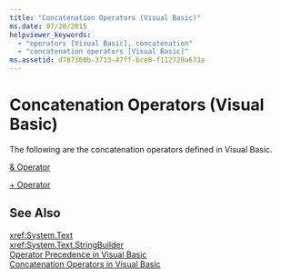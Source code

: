 ```yaml
---
title: "Concatenation Operators (Visual Basic)"
ms.date: 07/20/2015
helpviewer_keywords: 
  - "operators [Visual Basic], concatenation"
  - "concatenation operators [Visual Basic]"
ms.assetid: d787368b-3713-47ff-bce8-f112720a673a
---
```

# Concatenation Operators (Visual Basic)
The following are the concatenation operators defined in Visual Basic.  
  
 [& Operator](../../../visual-basic/language-reference/operators/concatenation-operator.md)  
  
 [+ Operator](../../../visual-basic/language-reference/operators/addition-operator.md)  
  
## See Also  
 <xref:System.Text>  
 <xref:System.Text.StringBuilder>  
 [Operator Precedence in Visual Basic](../../../visual-basic/language-reference/operators/operator-precedence.md)  
 [Concatenation Operators in Visual Basic](../../../visual-basic/programming-guide/language-features/operators-and-expressions/concatenation-operators.md)
